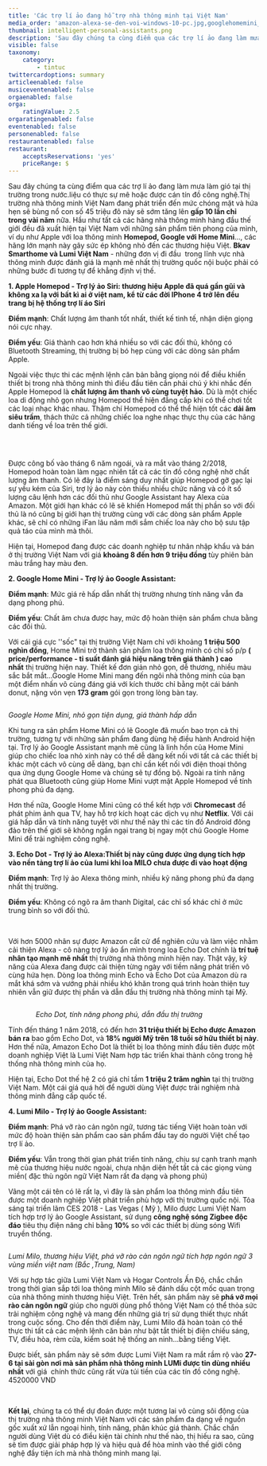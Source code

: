 ```yaml
---
title: 'Các trợ lí ảo đang hỗ trợ nhà thông minh tại Việt Nam'
media_order: 'amazon-alexa-se-den-voi-windows-10-pc.jpg,googlehomemini_1528905721.jpg,applehomepod_1528905667.jpg,intelligent-personal-assistants.png,_MILO.jpg'
thumbnail: intelligent-personal-assistants.png
description: 'Sau đây chúng ta cùng điểm qua các trợ lí ảo đang làm mưa làm gió tại thị trường trong nước.liệu có thực sự mê hoặc được cán tín đồ công nghệ.Thị trường nhà thông minh Việt Nam đang phát triển đến mức chóng mặt và hứa hẹn sẽ bùng nổ con số 45 triệu đô này sẽ sớm tăng lên gấp 10 lần chỉ trong vài năm nữa'
visible: false
taxonomy:
    category:
        - tintuc
twittercardoptions: summary
articleenabled: false
musiceventenabled: false
orgaenabled: false
orga:
    ratingValue: 2.5
orgaratingenabled: false
eventenabled: false
personenabled: false
restaurantenabled: false
restaurant:
    acceptsReservations: 'yes'
    priceRange: $
---
```


<p>Sau đ&acirc;y ch&uacute;ng ta c&ugrave;ng điểm qua c&aacute;c trợ l&iacute; ảo đang l&agrave;m mưa l&agrave;m gi&oacute; tại thị trường trong nước.liệu c&oacute; thực sự m&ecirc; hoặc được c&aacute;n t&iacute;n đồ c&ocirc;ng nghệ.Thị trường nh&agrave; th&ocirc;ng minh Việt Nam đang ph&aacute;t triển đến mức ch&oacute;ng mặt v&agrave; hứa hẹn sẽ b&ugrave;ng nổ con số 45 triệu đ&ocirc; n&agrave;y sẽ sớm tăng l&ecirc;n&nbsp;<strong>gấp&nbsp;10 lần chỉ trong&nbsp;v&agrave;i năm</strong>&nbsp;nữa. Hầu như tất cả c&aacute;c h&atilde;ng nh&agrave; th&ocirc;ng minh h&agrave;ng đầu thế giới đều đ&atilde; xuất hiện tại Việt Nam với những sản phẩm ti&ecirc;n phong của m&igrave;nh, v&iacute; dụ như Apple với loa th&ocirc;ng minh&nbsp;<strong>Homepod, Google với Home Mini</strong>..., c&aacute;c h&atilde;ng lớn mạnh n&agrave;y g&acirc;y sức &eacute;p kh&ocirc;ng nhỏ đến c&aacute;c thương hiệu Việt.&nbsp;<strong>Bkav Smarthome v&agrave; Lumi Việt Nam</strong>&nbsp;- những đơn vị đi đầu&nbsp; trong lĩnh vực nh&agrave; th&ocirc;ng minh được đ&aacute;nh gi&aacute; l&agrave; mạnh mẽ nhất thị trường quốc nội buộc phải c&oacute; những bước đi tương tự để khẳng định vị thế.</p>
<p><strong>1. Apple Homepod - Trợ l&yacute; ảo Siri: thương hiệu Apple đ&atilde; qu&aacute; gần gũi v&agrave; kh&ocirc;ng xa lạ với bất k&igrave; ai ở việt nam, kể từ c&aacute;c đời IPhone 4 trở l&ecirc;n đều trang bị hệ thống trợ l&iacute; &aacute;o Siri</strong></p>
<p><strong>Điểm mạnh</strong>: Chất lượng &acirc;m thanh tốt nhất, thiết kế tinh tế, nhận diện giọng n&oacute;i cực nhạy.</p>
<p><strong>Điểm yếu</strong>: Gi&aacute; th&agrave;nh cao hơn kh&aacute; nhiều so với c&aacute;c đối thủ, kh&ocirc;ng c&oacute; Bluetooth Streaming, thị trường bị b&oacute; hẹp c&ugrave;ng với c&aacute;c d&ograve;ng sản phẩm Apple.</p>
<p>Ngo&agrave;i việc thực thi c&aacute;c mệnh lệnh căn bản bằng giọng n&oacute;i để điều khiển thiết bị trong nh&agrave; th&ocirc;ng minh th&igrave; điều đầu ti&ecirc;n cần phải ch&uacute; &yacute; khi nhắc đến Apple Homepod l&agrave;&nbsp;<strong>chất lượng &acirc;m thanh v&ocirc; c&ugrave;ng tuyệt hảo</strong>. D&ugrave; l&agrave; một chiếc loa di động nhỏ gọn nhưng Homepod thể hiện đẳng cấp khi c&oacute; thể chơi tốt c&aacute;c loại nhạc kh&aacute;c nhau. Thậm ch&iacute; Homepod c&oacute; thể thể hiện tốt c&aacute;c&nbsp;<strong>dải &acirc;m si&ecirc;u trầm</strong>, th&aacute;ch thức cả những chiếc loa nghe nhạc thực thụ của c&aacute;c h&atilde;ng danh tiếng về loa tr&ecirc;n thế giới.</p>
<p><img src="/newv1/tin-tuc/cac-tro-li-ao-dang-ho-tro-nha-thong-minh-tai-viet-nam/applehomepod_1528905667.jpg" alt="" /></p>
<p>&nbsp;</p>
<p>Được c&ocirc;ng bố v&agrave;o th&aacute;ng 6 năm ngo&aacute;i, v&agrave; ra mắt v&agrave;o th&aacute;ng 2/2018, Homepod ho&agrave;n to&agrave;n l&agrave;m ngạc nhi&ecirc;n tất cả c&aacute;c t&iacute;n đồ c&ocirc;ng nghệ nhờ chất lượng &acirc;m thanh. C&oacute; lẽ đ&acirc;y l&agrave; điểm s&aacute;ng duy nhất gi&uacute;p Homepod gỡ gạc lại sự yếu k&eacute;m của Siri, trợ l&yacute; ảo n&agrave;y c&ograve;n thiếu nhiều chức năng v&agrave; c&oacute; &iacute;t số lượng c&acirc;u lệnh hơn c&aacute;c đối thủ như Google Assistant hay Alexa của Amazon. Một giới hạn kh&aacute;c c&oacute; lẽ sẽ khiến Homepod mất thị phần so với đối thủ l&agrave; n&oacute; cũng bị giới hạn thị trường c&ugrave;ng với c&aacute;c d&ograve;ng sản phẩm Apple kh&aacute;c, sẽ chỉ c&oacute; những iFan l&acirc;u năm mới sắm chiếc loa n&agrave;y cho bộ sưu tập quả t&aacute;o của m&igrave;nh m&agrave; th&ocirc;i.</p>
<p>Hiện tại, Homepod đang được c&aacute;c doanh nghiệp tư nh&acirc;n nhập khẩu v&agrave; b&aacute;n ở thị trường Việt Nam với gi&aacute;&nbsp;<strong>khoảng 8 đến hơn 9 triệu đồng</strong>&nbsp;t&ugrave;y phi&ecirc;n bản m&agrave;u trắng hay m&agrave;u đen.</p>
<p><strong>2. Google Home Mini - Trợ l&yacute; ảo Google Assistant:</strong></p>
<p><strong>Điểm mạnh</strong>: Mức gi&aacute; rẻ hấp dẫn nhất thị trường nhưng t&iacute;nh năng vẫn đa dạng phong ph&uacute;.</p>
<p><strong>Điểm yếu</strong>: Chất &acirc;m chưa được hay, mức độ ho&agrave;n thiện sản phẩm chưa bằng c&aacute;c đối thủ.</p>
<p>Với c&aacute;i gi&aacute; cực ''sốc" tại thị trường Việt Nam chỉ với khoảng&nbsp;<strong>1 triệu 500 ngh&igrave;n đồng</strong>, Home Mini trở th&agrave;nh sản phẩm loa th&ocirc;ng minh c&oacute; chỉ số p/p&nbsp;<strong>( price/performance - tỉ suất đ&aacute;nh gi&aacute; hiệu năng tr&ecirc;n gi&aacute; th&agrave;nh ) cao nhất</strong>&nbsp;thị trường hiện nay. Thiết kế đơn giản nhỏ gọn, dễ thương, nhiều m&agrave;u sắc bắt mắt...Google Home Mini mang đến ng&ocirc;i nh&agrave; th&ocirc;ng minh của bạn một điểm nhấn v&ocirc; c&ugrave;ng đ&aacute;ng gi&aacute; với k&iacute;ch thước chỉ bằng một c&aacute;i b&aacute;nh donut, nặng vỏn vẹn&nbsp;<strong>173 gram</strong>&nbsp;g&oacute;i gọn trong l&ograve;ng b&agrave;n tay.</p>
<p><img src="/newv1/tin-tuc/cac-tro-li-ao-dang-ho-tro-nha-thong-minh-tai-viet-nam/googlehomemini_1528905721.jpg" alt="" /></p>
<p><em>Google Home Mini, nhỏ gọn tiện dụng, gi&aacute; th&agrave;nh hấp dẫn</em></p>
<p>Khi tung ra sản phẩm Home Mini c&oacute; lẽ Google đ&atilde; muốn bao trọn cả thị trường, tương tự với những sản phẩm đang d&ugrave;ng hệ điều h&agrave;nh Android hiện tại. Trợ l&yacute; ảo Google Assistant mạnh mẽ cũng l&agrave; linh hồn của Home Mini gi&uacute;p cho chiếc loa nhỏ xinh n&agrave;y c&oacute; thể dễ d&agrave;ng kết nối với tất cả c&aacute;c thiết bị kh&aacute;c một c&aacute;ch v&ocirc; c&ugrave;ng dễ d&agrave;ng, bạn chỉ cần kết nối với điện thoại th&ocirc;ng qua ứng dụng Google Home v&agrave; ch&uacute;ng sẽ tự đồng bộ. Ngo&agrave;i ra t&iacute;nh năng ph&aacute;t qua Bluetooth cũng gi&uacute;p Home Mini vượt mặt Apple Homepod về t&iacute;nh phong ph&uacute; đa dạng.</p>
<p>Hơn thế nữa, Google Home Mini cũng c&oacute; thể kết hợp với&nbsp;<strong>Chromecast</strong>&nbsp;để ph&aacute;t phim ảnh qua TV, hay hỗ trợ k&iacute;ch hoạt c&aacute;c dịch vụ như&nbsp;<strong>Netflix</strong>. Với c&aacute;i gi&aacute; hấp dẫn v&agrave; t&iacute;nh năng tuyệt vời như thế n&agrave;y th&igrave; c&aacute;c t&iacute;n đồ Android đ&ocirc;ng đảo tr&ecirc;n thế giới sẽ kh&ocirc;ng ngần ngại trang bị ngay một ch&uacute; Google Home Mini để trải nghiệm c&ocirc;ng nghệ.</p>
<p><strong>3. Echo Dot - Trợ l&yacute; ảo Alexa:Thiết bị n&agrave;y cũng được ứng dụng t&iacute;ch hợp v&agrave;o nền tảng trợ l&iacute; ảo của lumi khi loa MILO chưa được đi v&agrave;o hoạt động</strong></p>
<p><strong>Điểm mạnh</strong>: Trợ l&yacute; ảo Alexa th&ocirc;ng minh, nhiều kỹ năng phong ph&uacute; đa dạng nhất thị trường.</p>
<p><strong>Điểm yếu</strong>: Kh&ocirc;ng c&oacute; ng&otilde; ra &acirc;m thanh Digital, c&aacute;c chỉ số kh&aacute;c chỉ ở mức trung b&igrave;nh so với đối thủ.</p>
<div id="AdAsia">&nbsp;</div>
<p>Với hơn 5000 nh&acirc;n sự được Amazon cắt cử để nghi&ecirc;n cứu v&agrave; l&agrave;m việc nhằm cải thiện Alexa - c&ocirc; n&agrave;ng trợ l&yacute; ảo ẩn m&igrave;nh trong loa Echo Dot ch&iacute;nh l&agrave;&nbsp;<strong>tr&iacute; tuệ nh&acirc;n tạo mạnh mẽ nhất</strong>&nbsp;thị trường nh&agrave; th&ocirc;ng minh hiện nay. Thật vậy, kỹ năng của Alexa đang được cải thiện từng ng&agrave;y với tiềm năng ph&aacute;t triển v&ocirc; c&ugrave;ng hứa hẹn. D&ograve;ng loa th&ocirc;ng minh Echo v&agrave; Echo Dot của Amazon d&ugrave; ra mắt kh&aacute; sớm v&agrave; vướng phải nhiều kh&oacute; khăn trong qu&aacute; tr&igrave;nh ho&agrave;n thiện tuy nhi&ecirc;n vẫn giữ được thị phần v&agrave; dẫn đầu thị trường nh&agrave; th&ocirc;ng minh tại Mỹ.</p>
<p><img src="/newv1/tin-tuc/cac-tro-li-ao-dang-ho-tro-nha-thong-minh-tai-viet-nam/amazon-alexa-se-den-voi-windows-10-pc.jpg" alt="" /></p>
<p><em>&nbsp; &nbsp; &nbsp; &nbsp; &nbsp; &nbsp; &nbsp; Echo Dot, t&iacute;nh năng phong ph&uacute;, dẫn đầu thị trường</em></p>
<p>T&iacute;nh đến th&aacute;ng 1 năm 2018, c&oacute; đến hơn&nbsp;<strong>31 triệu thiết bị Echo được Amazon b&aacute;n ra</strong>&nbsp;bao gồm Echo Dot, v&agrave;&nbsp;<strong>18% người Mỹ tr&ecirc;n 18 tuổi sở hữu thiết bị n&agrave;y</strong>. Hơn thế nữa, Amazon Echo Dot l&agrave; thiết bị loa th&ocirc;ng minh đầu ti&ecirc;n được một doanh nghiệp Việt l&agrave; Lumi Việt Nam hợp t&aacute;c triển khai th&agrave;nh c&ocirc;ng trong hệ thống nh&agrave; th&ocirc;ng minh của họ.</p>
<p>Hiện tại, Echo Dot thế hệ 2 c&oacute; gi&aacute; chỉ tầm&nbsp;<strong>1 triệu 2 trăm ngh&igrave;n</strong>&nbsp;tại thị trường Việt Nam. Một c&aacute;i gi&aacute; qu&aacute; hời để người d&ugrave;ng Việt được trải nghiệm nh&agrave; th&ocirc;ng minh đẳng cấp quốc tế.</p>
<p><strong>4. Lumi Milo - Trợ l&yacute; ảo Google Assistant:</strong></p>
<p><strong>Điểm mạnh</strong>: Ph&aacute; vỡ r&agrave;o cản ng&ocirc;n ngữ, tương t&aacute;c tiếng Việt ho&agrave;n to&agrave;n với mức độ ho&agrave;n thiện sản phẩm cao sản phẩm đầu tay do người Việt chế tạo trợ l&iacute; ảo.</p>
<p><strong>Điểm yếu</strong>: Vẫn trong thời gian ph&aacute;t triển t&iacute;nh năng, chịu sự cạnh tranh mạnh mẽ của thương hiệu nước ngo&agrave;i, chưa nhận diện hết tất cả c&aacute;c giọng v&ugrave;ng miền( đặc th&ugrave; ng&ocirc;n ngữ Việt Nam rất đa dạng v&agrave; phong ph&uacute;)</p>
<p>V&acirc;ng một c&aacute;i t&ecirc;n c&oacute; lẽ rất lạ, v&igrave; đ&acirc;y l&agrave; sản phẩm loa th&ocirc;ng minh đầu ti&ecirc;n được một doanh nghiệp Việt ph&aacute;t triển ph&ugrave; hợp với thị trường quốc nội. Tỏa s&aacute;ng tại triển l&atilde;m CES 2018 - Las Vegas ( Mỹ ), Milo được Lumi Việt Nam t&iacute;ch hợp trợ l&yacute; ảo Google Assistant, sử dụng&nbsp;<strong>c&ocirc;ng nghệ s&oacute;ng Zigbee độc đ&aacute;o</strong>&nbsp;ti&ecirc;u thụ điện năng chỉ bằng&nbsp;<strong>10%</strong>&nbsp;so với c&aacute;c thiết bị d&ugrave;ng s&oacute;ng Wifi truyền thống.</p>
<p><img src="/newv1/tin-tuc/cac-tro-li-ao-dang-ho-tro-nha-thong-minh-tai-viet-nam/_MILO.jpg" alt="" /></p>
<p><em>Lumi Milo, thương hiệu Việt, ph&aacute; vỡ r&agrave;o cản ng&ocirc;n ngữ t&iacute;ch hợp ng&ocirc;n ngữ 3 v&ugrave;ng miền việt nam (Bắc ,Trung, Nam)</em></p>
<p>Với sự hợp t&aacute;c giữa Lumi Việt Nam v&agrave; Hogar Controls Ấn Độ, chắc chắn trong thời gian sắp tới loa th&ocirc;ng minh Milo sẽ đ&aacute;nh dấu cột mốc quan trọng của nh&agrave; th&ocirc;ng minh thương hiệu Việt. Tr&ecirc;n hết, sản phẩm n&agrave;y sẽ<strong>&nbsp;ph&aacute; vỡ mọi r&agrave;o cản ng&ocirc;n ngữ</strong>&nbsp;gi&uacute;p cho người d&ugrave;ng phổ th&ocirc;ng Việt Nam c&oacute; thể thỏa sức trải nghiệm c&ocirc;ng nghệ v&agrave; mang đến những gi&aacute; trị sử dụng thiết thực nhất trong cuộc sống. Cho đến thời điểm n&agrave;y, Lumi Milo đ&atilde; ho&agrave;n to&agrave;n c&oacute; thể thực thi tất cả c&aacute;c mệnh lệnh căn bản như bật tắt thiết bị điện chiếu s&aacute;ng, TV, điều h&ograve;a, r&egrave;m cửa, kiểm so&aacute;t hệ thống an ninh...bằng tiếng Việt.</p>
<p>Được biết, sản phẩm n&agrave;y sẽ sớm được Lumi Việt Nam ra mắt rầm rộ v&agrave;o&nbsp;<strong>27-6 tại s&agrave;i g&ograve;n nơi m&agrave; sản phẩm nh&agrave; th&ocirc;ng minh LUMi được tin d&ugrave;ng nhiều nhất</strong>&nbsp;với gi&aacute;&nbsp; ch&iacute;nh thức cũng rất vừa t&uacute;i tiền của c&aacute;c t&iacute;n đồ c&ocirc;ng nghệ. 4520000 VND</p>
<p>&nbsp;</p>
<p><strong>Kết lại</strong>, ch&uacute;ng ta c&oacute; thể dự đo&aacute;n được một tương lai v&ocirc; c&ugrave;ng s&ocirc;i động của thị trường nh&agrave; th&ocirc;ng minh Việt Nam với c&aacute;c sản phẩm đa dạng về nguồn gốc xuất xứ lẫn ngoại h&igrave;nh, t&iacute;nh năng, ph&acirc;n kh&uacute;c gi&aacute; th&agrave;nh. Chắc chắn người d&ugrave;ng Việt d&ugrave; c&oacute; điều kiện t&agrave;i ch&iacute;nh như thế n&agrave;o, thị hiếu ra sao, cũng sẽ t&igrave;m được giải ph&aacute;p hợp l&yacute; v&agrave; hiệu quả để h&ograve;a m&igrave;nh v&agrave;o thế giới c&ocirc;ng nghệ đầy tiện &iacute;ch m&agrave; nh&agrave; th&ocirc;ng minh mang lại.</p>